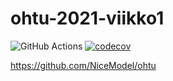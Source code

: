 # ohtu-2021-viikko1
![GitHub Actions](https://github.com/NiceModel/ohtu-2021-viikko1/workflows/CI/badge.svg)
[![codecov](https://codecov.io/gh/NiceModel/ohtu-2021-viikko1/branch/main/graph/badge.svg?token=4S2FK52ZOG)](https://codecov.io/gh/NiceModel/ohtu-2021-viikko1)

https://github.com/NiceModel/ohtu
